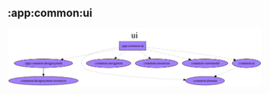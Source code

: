 ## :app:common:ui

<img src="../../resources/dependency_graphs/app-common-ui-dependency-graph-multiplatform-projects.svg">